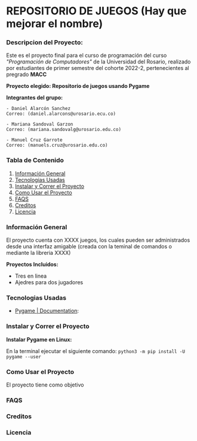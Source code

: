 # REPOSITORIO DE JUEGOS (Hay que mejorar el nombre)

### Descripcion del Proyecto:
Este es el proyecto final para el curso de programación del curso *"Programación de Computadores"* de la Universidad del Rosario, realizado por estudiantes de primer semestre del cohorte 2022-2, pertenecientes al pregrado **MACC**

**Proyecto elegido: Repositorio de juegos usando Pygame**

**Integrantes del grupo:**

    - Daniel Alarcón Sanchez    
    Correo: (daniel.alarcons@urosario.ecu.co)

    - Mariana Sandoval Garzon    
    Correo: (mariana.sandovalg@urosario.edu.co)

    - Manuel Cruz Garrote   
    Correo: (manuels.cruz@urosario.edu.co)


### Tabla de Contenido

1. [Información General](#información-general)
2. [Tecnologias Usadas](#tecnologias-usadas)
3. [Instalar y Correr el Proyecto](#instalar-y-correr-el-proyecto)
4. [Como Usar el Proyecto](#como-usar-el-proyecto)
5. [FAQS](#faqs)
6. [Creditos](#creditos)
7. [Licencia](#licencia)

### Información General

El proyecto cuenta con XXXX juegos, los cuales pueden ser administrados desde una interfaz amigable (creada con la teminal de comandos o mediante la libreria XXXX)

**Proyectos Incluidos:**
- Tres en linea
- Ajedres para dos jugadores

### Tecnologias Usadas

- [Pygame | Documentation](#pygame.org/docs/):

### Instalar y Correr el Proyecto

**Instalar Pygame en Linux:**

En la terminal ejecutar el siguiente comando:
    `python3 -m pip install -U pygame --user`

### Como Usar el Proyecto
El proyecto tiene como objetivo 

### FAQS

### Creditos

### Licencia